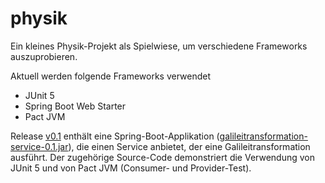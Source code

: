 # physik
Ein kleines Physik-Projekt als Spielwiese, um verschiedene Frameworks auszuprobieren. 

Aktuell werden folgende Frameworks verwendet
* JUnit 5
* Spring Boot Web Starter
* Pact JVM

Release [v0.1](https://github.com/thkwalter/physik/releases/tag/v0.1 "Release v0.1") enthält eine Spring-Boot-Applikation ([galileitransformation-service-0.1.jar](https://github.com/thkwalter/physik/releases/download/v0.1/galileitransformation-service-0.1.jar "Download der jar-Datei")), die einen Service anbietet, der eine Galileitransformation ausführt. Der zugehörige Source-Code demonstriert die Verwendung von JUnit 5 und von Pact JVM (Consumer- und Provider-Test).
